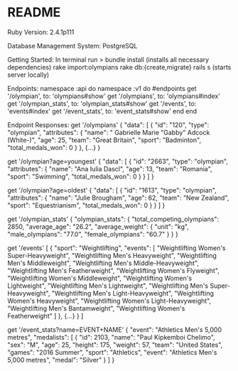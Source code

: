 # README
Ruby Version:
2.4.1p111

Database Management System:
PostgreSQL

Getting Started:
In terminal run >
bundle install (installs all necessary dependencies)
rake import:olympians 
rake db:{create,migrate}
rails s  (starts server locally)

Endpoints:
namespace :api do
namespace :v1 do
#endpoints
get '/olympian', to: 'olympians#show'
get '/olympians', to: 'olympians#index'
get '/olympian_stats', to: 'olympian_stats#show'
get '/events', to: 'events#index'
get '/event_stats', to: 'event_stats#show'
end
end

Endpoint Responses:
get '/olympians'
{
"data": [
{
"id": "120",
"type": "olympian",
"attributes": {
"name": "  Gabrielle Marie \"Gabby\" Adcock (White-)",
"age": 25,
"team": "Great Britain",
"sport": "Badminton",
"total_medals_won": 0
}
},
{...}
}

get '/olympian?age=youngest'
{
"data": [
{
"id": "2663",
"type": "olympian",
"attributes": {
"name": "Ana Iulia Dascl",
"age": 13,
"team": "Romania",
"sport": "Swimming",
"total_medals_won": 0
}
}
]
}

get '/olympian?age=oldest'
{
"data": [
{
"id": "1613",
"type": "olympian",
"attributes": {
"name": "Julie Brougham",
"age": 62,
"team": "New Zealand",
"sport": "Equestrianism",
"total_medals_won": 0
}
}
]
}

get '/olympian_stats'
{
"olympian_stats": {
"total_competing_olympians": 2850,
"average_age": "26.2",
"average_weight": {
"unit": "kg",
"male_olympians": "77.0",
"female_olympians": "60.7"
}
}
}


get '/events'
[
{
"sport": "Weightlifting",
"events": [
"Weightlifting Women's Super-Heavyweight",
"Weightlifting Men's Heavyweight",
"Weightlifting Men's Middleweight",
"Weightlifting Men's Middle-Heavyweight",
"Weightlifting Men's Featherweight",
"Weightlifting Women's Flyweight",
"Weightlifting Women's Middleweight",
"Weightlifting Women's Lightweight",
"Weightlifting Men's Lightweight",
"Weightlifting Men's Super-Heavyweight",
"Weightlifting Men's Light-Heavyweight",
"Weightlifting Women's Heavyweight",
"Weightlifting Women's Light-Heavyweight",
"Weightlifting Men's Bantamweight",
"Weightlifting Women's Featherweight"
]
},
{...}
}
]

get '/event_stats?name=EVENT+NAME'
{
"event": "Athletics Men's 5,000 metres",
"medalists": [
{
"id": 2103,
"name": "Paul Kipkemboi Chelimo",
"sex": "M",
"age": 25,
"height": 175,
"weight": 57,
"team": "United States",
"games": "2016 Summer",
"sport": "Athletics",
"event": "Athletics Men's 5,000 metres",
"medal": "Silver"
}
]
}

  
